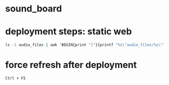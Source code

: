 # sound_board



# deployment steps: static web
```cmd
ls -1 audio_files | awk 'BEGIN{print "["}{printf "%s\"audio_files/%s\"", sep, $0; sep=","}END{print "]"}' > sounds.json
```

# force refresh after deployment
```
Ctrl + F5
```

<!-- Run App
npm install express
node server.js -->